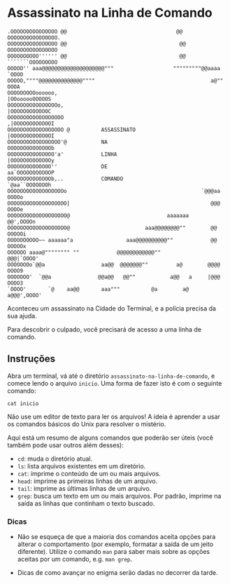 Assassinato na Linha de Comando
===============================

	.OOOOOOOOOOOOOOO @@                                   @@ OOOOOOOOOOOOOOOO.
	OOOOOOOOOOOOOOOO @@                                    @@ OOOOOOOOOOOOOOOO
	OOOOOOOOOO'''''' @@                                    @@ ```````OOOOOOOOO
	OOOOO'' aaa@@@@@@@@@@@@@@@@@@@@"""                   """""""""@@aaaa `OOOO
	OOOOO,""""@@@@@@@@@@@@@@""""                                     a@"" OOOA
	OOOOOOOOOoooooo,                                            |OOoooooOOOOOS
	OOOOOOOOOOOOOOOOo,                                          |OOOOOOOOOOOOC
	OOOOOOOOOOOOOOOOOO                                         ,|OOOOOOOOOOOOI
	OOOOOOOOOOOOOOOOOO @          ASSASSINATO                  |OOOOOOOOOOOOOI
	OOOOOOOOOOOOOOOOO'@           NA                           OOOOOOOOOOOOOOb
	OOOOOOOOOOOOOOO'a'            LINHA                        |OOOOOOOOOOOOOy
	OOOOOOOOOOOOOO''              DE                           aa`OOOOOOOOOOOP
	OOOOOOOOOOOOOOb,..            COMANDO                       `@aa``OOOOOOOh
	OOOOOOOOOOOOOOOOOOo                                           `@@@aa OOOOo
	OOOOOOOOOOOOOOOOOOO|                                             @@@ OOOOe
	OOOOOOOOOOOOOOOOOOO@                               aaaaaaa       @@',OOOOn
	OOOOOOOOOOOOOOOOOOO@                        aaa@@@@@@@@""        @@ OOOOOi
	OOOOOOOOOO~~ aaaaaa"a                 aaa@@@@@@@@@@""            @@ OOOOOx
	OOOOOO aaaa@"""""""" ""            @@@@@@@@@@@@""               @@@|`OOOO'
	OOOOOOOo`@@a                  aa@@  @@@@@@@""         a@        @@@@ OOOO9
	OOOOOOO'  `@@a               @@a@@   @@""           a@@   a     |@@@ OOOO3
	`OOOO'       `@    aa@@       aaa"""          @a        a@     a@@@',OOOO'


Aconteceu um assassinato na Cidade do Terminal, e a polícia precisa da sua ajuda.

Para descobrir o culpado, você precisará de acesso a uma linha de comando.

## Instruções

Abra um terminal, vá até o diretório `assassinato-na-linha-de-comando`, e comece
lendo o arquivo `inicio`. Uma forma de fazer isto é com o seguinte comando:

	cat inicio

Não use um editor de texto para ler os arquivos! A ideia é aprender a usar os
comandos básicos do Unix para resolver o mistério.

Aqui está um resumo de alguns comandos que poderão ser úteis (você também pode
usar outros além desses):

- `cd`: muda o diretório atual.
- `ls`: lista arquivos existentes em um diretório.
- `cat`: imprime o conteúdo de um ou mais arquivos.
- `head`: imprime as primeiras linhas de um arquivo.
- `tail`: imprime as últimas linhas de um arquivo.
- `grep`: busca um texto em um ou mais arquivos. Por padrão, imprime na saída
as linhas que continham o texto buscado.

### Dicas

- Não se esqueça de que a maioria dos comandos aceita opções para alterar o
comportamento (por exemplo, formatar a saída de um jeito diferente). Utilize
o comando `man` para saber mais sobre as opções aceitas por um comando,
e.g. `man grep`.

- Dicas de como avançar no enigma serão dadas no decorrer da tarde. 
